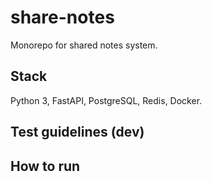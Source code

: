 # share-notes
Monorepo for shared notes system.

## Stack
Python 3, FastAPI, PostgreSQL, Redis, Docker.

## Test guidelines (dev)

## How to run
